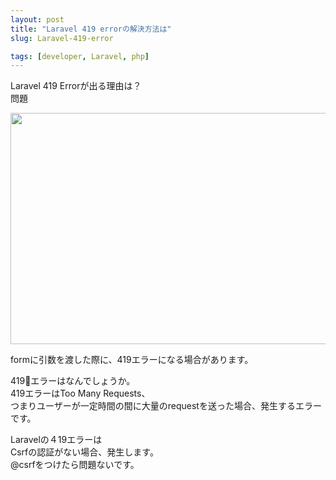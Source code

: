 ```yaml
---
layout: post
title: "Laravel 419 errorの解決方法は"
slug: Laravel-419-error

tags: [developer, Laravel, php]
---
```

Laravel 419 Errorが出る理由は？      
問題
<!-- [419error](/assets/img/laravel/2021-07-29-Laravel-419-error.png)   -->
<img src="https://drive.google.com/file/d/1OwkpAE6vTWfUsXzioRFHQLvH0Fl-jFPO/view?usp=sharing"  width="700" height="370">

formに引数を渡した際に、419エラーになる場合があります。  
      
419エラーはなんでしょうか。  
419エラーはToo Many Requests、  
つまりユーザーが一定時間の間に大量のrequestを送った場合、発生するエラーです。  
    
Laravelの４19エラーは  
Csrfの認証がない場合、発生します。  
@csrfをつけたら問題ないです。
